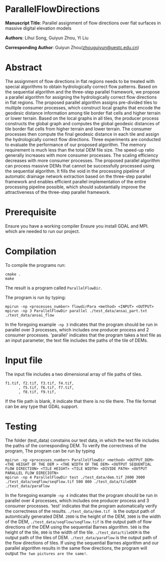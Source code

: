 # ParallelFlowDirections

**Manuscript Title**: Parallel assignment of flow directions over flat surfaces in massive digital elevation models  

**Authors**: Lihui Song, Guiyun Zhou, Yi Liu  

**Corresponding Author**: Guiyun Zhou(zhouguiyun@uestc.edu.cn)  


# Abstract
The assignment of flow directions in flat regions needs to be treated with special algorithms to obtain hydrologically correct flow patterns. Based on the sequential algorithm and the three-step parallel framework, we propose a parallel algorithm for assigning the hydrologically correct flow directions in flat regions. The proposed parallel algorithm assigns pre-divided tiles to multiple consumer processes, which construct local graphs that encode the geodesic distance information among tile border flat cells and higher terrain or lower terrain. Based on the local graphs in all tiles, the producer process constructs the global graph and computes the global geodesic distances of tile border flat cells from higher terrain and lower terrain. The consumer processes then compute the final geodesic distance in each tile and assign the hydrologically correct flow directions. Three experiments are conducted to evaluate the performance of our proposed algorithm. The memory requirement is much less than the total DEM file size. The speed-up ratio generally increases with more consumer processes. The scaling efficiency decreases with more consumer processes. The proposed parallel algorithm can process massive DEMs that cannot be successfully processed using the sequential algorithm. It fills the void in the processing pipeline of automatic drainage network extraction based on the three-step parallel framework and enables efficient parallel implementation of the entire processing pipeline possible, which should substantially improve the attractiveness of the three-step parallel framework.

# Prerequisite
Ensure you have a working compiler
Ensure you install GDAL and MPI. which are needed to run our project.

# Compilation
To compile the programs run:
```
cmake .
make
```
The result is a program called  `ParallelFlowDir`.

The program is run by typing:
```
mpirun -np <processes_number> flowdirPara <method> <INPUT> <OUTPUT>
mpirun -np 3 ParallelFlowDir parallel ./test_data/ansai_part.txt ./test_data/ansai_flow  
```
In the foregoing example `-np 3` indicates that the program should be run in parallel over 3 processes, which includes one producer process and 2 consumer processes. 'parallel' indicates that the program takes a text file as an input parameter, the text file includes the paths of the tile of DEMs.

# Input file 
The input file includes a two dimensional array of file paths of tiles.  
```
f1.tif, f2.tif, f3.tif, f4.tif,
      , f5.tif, f6.tif, f7.tif,
      , f8.tif, f9.tif,
```
If the file path is blank, it indicate that there is no tile there. The file format can be any type that GDAL support. 

# Testing
The folder (test_data) constains our test data, in which the text file includes the paths of the corresponding DEM.
To verify the correctness of the program, The program can be run by typing
```
mpirun -np <processes_number> ParallelFlowDir <method> <OUTPUT_DEM> <THE HEIGHT OF THE DEM > <THE WIDTH OF THE DEM> <OUTPUT SEQUENTIAL FLOW DIRECTION> <TILE HEIGHT> <TILE WIDTH> <DIVIDE PATH> <OUTPUT PARALLEL FLOW DIRECIOTN>
mpirun -np 4 ParallelFlowDir test ./test_data/dem.tif 2000 3000 ./test_data/seqFlow/seqFlow.tif 500 800 ./test_data/tileDEM ./test_data/paraFlow
```
In the foregoing example `-np 4` indicates that the program should be run in parallel over 4 processes, which includes one producer process and 3 consumer processes. 'test' indicates that the program automatically verify the correctness of the results. `./test_data/dem.tif ` is the output path of automtically generated DEM. `2000` is the height of the DEM, `3000` is the width of the DEM, `./test_data/seqFlow/seqFlow.tif` is the output path of flow directions of the DEM using the sequential Barnes algorithm. `500` is the height of the tile, `800` is the width of the tile. `./test_data/tileDEM` is the output path of the tiles of DEM. `./test_data/paraFlow` is the output path of the flow directions of tiles. If using the sequential Barnes algorithm and our parallel algorithm results in the same flow directions, the program will output `The two pictures are the same!`.



